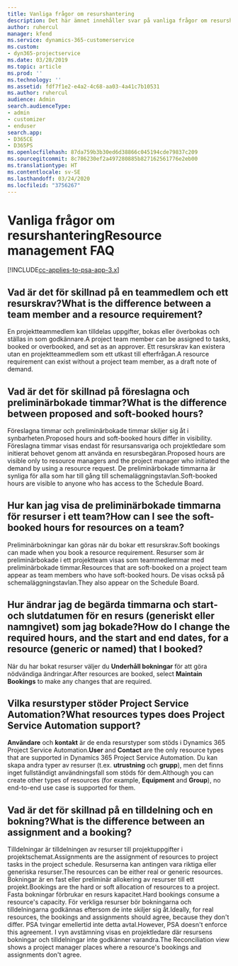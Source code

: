 ```yaml
---
title: Vanliga frågor om resurshantering
description: Det här ämnet innehåller svar på vanliga frågor om resurshantering.
author: ruhercul
manager: kfend
ms.service: dynamics-365-customerservice
ms.custom:
- dyn365-projectservice
ms.date: 03/28/2019
ms.topic: article
ms.prod: ''
ms.technology: ''
ms.assetid: fdf7f1e2-e4a2-4c68-aa03-4a41c7b10531
ms.author: ruhercul
audience: Admin
search.audienceType:
- admin
- customizer
- enduser
search.app:
- D365CE
- D365PS
ms.openlocfilehash: 87da759b3b30ed6d38866c045194cde79837c209
ms.sourcegitcommit: 8c786230ef2a497280885b827162561776e2eb00
ms.translationtype: HT
ms.contentlocale: sv-SE
ms.lasthandoff: 03/24/2020
ms.locfileid: "3756267"
---
```

# <a name="resource-management-faq"></a><span data-ttu-id="0c122-103">Vanliga frågor om resurshantering</span><span class="sxs-lookup"><span data-stu-id="0c122-103">Resource management FAQ</span></span>

[!INCLUDE[cc-applies-to-psa-app-3.x](../includes/cc-applies-to-psa-app-3x.md)]

## <a name="what-is-the-difference-between-a-team-member-and-a-resource-requirement"></a><span data-ttu-id="0c122-104">Vad är det för skillnad på en teammedlem och ett resurskrav?</span><span class="sxs-lookup"><span data-stu-id="0c122-104">What is the difference between a team member and a resource requirement?</span></span>

<span data-ttu-id="0c122-105">En projektteammedlem kan tilldelas uppgifter, bokas eller överbokas och ställas in som godkännare.</span><span class="sxs-lookup"><span data-stu-id="0c122-105">A project team member can be assigned to tasks, booked or overbooked, and set as an approver.</span></span> <span data-ttu-id="0c122-106">Ett resurskrav kan existera utan en projektteammedlem som ett utkast till efterfrågan.</span><span class="sxs-lookup"><span data-stu-id="0c122-106">A resource requirement can exist without a project team member, as a draft note of demand.</span></span> 

## <a name="what-is-the-difference-between-proposed-and-soft-booked-hours"></a><span data-ttu-id="0c122-107">Vad är det för skillnad på föreslagna och preliminärbokade timmar?</span><span class="sxs-lookup"><span data-stu-id="0c122-107">What is the difference between proposed and soft-booked hours?</span></span>

<span data-ttu-id="0c122-108">Föreslagna timmar och preliminärbokade timmar skiljer sig åt i synbarheten.</span><span class="sxs-lookup"><span data-stu-id="0c122-108">Proposed hours and soft-booked hours differ in visibility.</span></span> <span data-ttu-id="0c122-109">Föreslagna timmar visas endast för resursansvariga och projektledare som initierat behovet genom att använda en resursbegäran.</span><span class="sxs-lookup"><span data-stu-id="0c122-109">Proposed hours are visible only to resource managers and the project manager who initiated the demand by using a resource request.</span></span> <span data-ttu-id="0c122-110">De preliminärbokade timmarna är synliga för alla som har till gång till schemaläggningstavlan.</span><span class="sxs-lookup"><span data-stu-id="0c122-110">Soft-booked hours are visible to anyone who has access to the Schedule Board.</span></span>

## <a name="how-can-i-see-the-soft-booked-hours-for-resources-on-a-team"></a><span data-ttu-id="0c122-111">Hur kan jag visa de preliminärbokade timmarna för resurser i ett team?</span><span class="sxs-lookup"><span data-stu-id="0c122-111">How can I see the soft-booked hours for resources on a team?</span></span>

<span data-ttu-id="0c122-112">Preliminärbokningar kan göras när du bokar ett resurskrav.</span><span class="sxs-lookup"><span data-stu-id="0c122-112">Soft bookings can made when you book a resource requirement.</span></span> <span data-ttu-id="0c122-113">Resurser som är preliminärbokade i ett projektteam visas som teammedlemmar med preliminärbokade timmar.</span><span class="sxs-lookup"><span data-stu-id="0c122-113">Resources that are soft-booked on a project team appear as team members who have soft-booked hours.</span></span> <span data-ttu-id="0c122-114">De visas också på schemaläggningstavlan.</span><span class="sxs-lookup"><span data-stu-id="0c122-114">They also appear on the Schedule Board.</span></span>

## <a name="how-do-i-change-the-required-hours-and-the-start-and-end-dates-for-a-resource-generic-or-named-that-i-booked"></a><span data-ttu-id="0c122-115">Hur ändrar jag de begärda timmarna och start- och slutdatumen för en resurs (generiskt eller namngivet) som jag bokade?</span><span class="sxs-lookup"><span data-stu-id="0c122-115">How do I change the required hours, and the start and end dates, for a resource (generic or named) that I booked?</span></span>

<span data-ttu-id="0c122-116">När du har bokat resurser väljer du **Underhåll bokningar** för att göra nödvändiga ändringar.</span><span class="sxs-lookup"><span data-stu-id="0c122-116">After resources are booked, select **Maintain Bookings** to make any changes that are required.</span></span>

## <a name="what-resources-types-does-project-service-automation-support"></a><span data-ttu-id="0c122-117">Vilka resurstyper stöder Project Service Automation?</span><span class="sxs-lookup"><span data-stu-id="0c122-117">What resources types does Project Service Automation support?</span></span>

<span data-ttu-id="0c122-118">**Användare** och **kontakt** är de enda resurstyper som stöds i Dynamics 365 Project Service Automation.</span><span class="sxs-lookup"><span data-stu-id="0c122-118">**User** and **Contact** are the only resource types that are supported in Dynamics 365 Project Service Automation.</span></span> <span data-ttu-id="0c122-119">Du kan skapa andra typer av resurser (t.ex. **utrustning** och **grupp**), men det finns inget fullständigt användningsfall som stöds för dem.</span><span class="sxs-lookup"><span data-stu-id="0c122-119">Although you can create other types of resources (for example, **Equipment** and **Group**), no end-to-end use case is supported for them.</span></span>

## <a name="what-is-the-difference-between-an-assignment-and-a-booking"></a><span data-ttu-id="0c122-120">Vad är det för skillnad på en tilldelning och en bokning?</span><span class="sxs-lookup"><span data-stu-id="0c122-120">What is the difference between an assignment and a booking?</span></span>

<span data-ttu-id="0c122-121">Tilldelningar är tilldelningen av resurser till projektuppgifter i projektschemat.</span><span class="sxs-lookup"><span data-stu-id="0c122-121">Assignments are the assignment of resources to project tasks in the project schedule.</span></span> <span data-ttu-id="0c122-122">Resurserna kan antingen vara riktiga eller generiska resurser.</span><span class="sxs-lookup"><span data-stu-id="0c122-122">The resources can be either real or generic resources.</span></span> <span data-ttu-id="0c122-123">Bokningar är en fast eller preliminär allokering av resurser till ett projekt.</span><span class="sxs-lookup"><span data-stu-id="0c122-123">Bookings are the hard or soft allocation of resources to a project.</span></span> <span data-ttu-id="0c122-124">Fasta bokningar förbrukar en resurs kapacitet.</span><span class="sxs-lookup"><span data-stu-id="0c122-124">Hard bookings consume a resource's capacity.</span></span> <span data-ttu-id="0c122-125">För verkliga resurser bör bokningarna och tilldelningarna godkännas eftersom de inte skiljer sig åt.</span><span class="sxs-lookup"><span data-stu-id="0c122-125">Ideally, for real resources, the bookings and assignments should agree, because they don't differ.</span></span> <span data-ttu-id="0c122-126">PSA tvingar emellertid inte detta avtal.</span><span class="sxs-lookup"><span data-stu-id="0c122-126">However, PSA doesn't enforce this agreement.</span></span> <span data-ttu-id="0c122-127">I vyn avstämning visas en projektledare där resursens bokningar och tilldelningar inte godkänner varandra.</span><span class="sxs-lookup"><span data-stu-id="0c122-127">The Reconciliation view shows a project manager places where a resource's bookings and assignments don't agree.</span></span>
